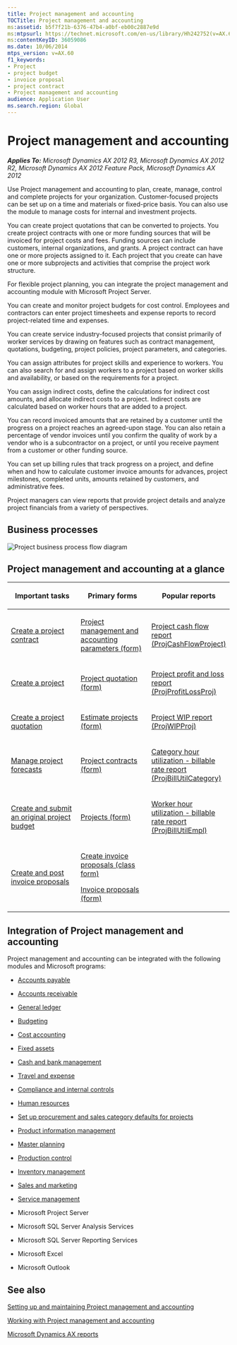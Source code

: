 ```yaml
---
title: Project management and accounting
TOCTitle: Project management and accounting
ms:assetid: b5f7f21b-6376-47b4-a0bf-eb00c2887e9d
ms:mtpsurl: https://technet.microsoft.com/en-us/library/Hh242752(v=AX.60)
ms:contentKeyID: 36059086
ms.date: 10/06/2014
mtps_version: v=AX.60
f1_keywords:
- Project
- project budget
- invoice proposal
- project contract
- Project management and accounting
audience: Application User
ms.search.region: Global
---
```


# Project management and accounting 


_**Applies To:** Microsoft Dynamics AX 2012 R3, Microsoft Dynamics AX 2012 R2, Microsoft Dynamics AX 2012 Feature Pack, Microsoft Dynamics AX 2012_

Use Project management and accounting to plan, create, manage, control and complete projects for your organization. Customer-focused projects can be set up on a time and materials or fixed-price basis. You can also use the module to manage costs for internal and investment projects.

You can create project quotations that can be converted to projects. You create project contracts with one or more funding sources that will be invoiced for project costs and fees. Funding sources can include customers, internal organizations, and grants. A project contract can have one or more projects assigned to it. Each project that you create can have one or more subprojects and activities that comprise the project work structure.

For flexible project planning, you can integrate the project management and accounting module with Microsoft Project Server.

You can create and monitor project budgets for cost control. Employees and contractors can enter project timesheets and expense reports to record project-related time and expenses.

You can create service industry-focused projects that consist primarily of worker services by drawing on features such as contract management, quotations, budgeting, project policies, project parameters, and categories.

You can assign attributes for project skills and experience to workers. You can also search for and assign workers to a project based on worker skills and availability, or based on the requirements for a project.

You can assign indirect costs, define the calculations for indirect cost amounts, and allocate indirect costs to a project. Indirect costs are calculated based on worker hours that are added to a project.

You can record invoiced amounts that are retained by a customer until the progress on a project reaches an agreed-upon stage. You can also retain a percentage of vendor invoices until you confirm the quality of work by a vendor who is a subcontractor on a project, or until you receive payment from a customer or other funding source.

You can set up billing rules that track progress on a project, and define when and how to calculate customer invoice amounts for advances, project milestones, completed units, amounts retained by customers, and administrative fees.

Project managers can view reports that provide project details and analyze project financials from a variety of perspectives.

## Business processes

 ![Project business process flow diagram](images/Hh242752.Project_Business_Process_Flow_Diagram(AX.60).gif "Project business process flow diagram")

## Project management and accounting at a glance

<table>
<colgroup>
<col style="width: 33%" />
<col style="width: 33%" />
<col style="width: 33%" />
</colgroup>
<thead>
<tr class="header">
<th><p><strong>Important tasks</strong></p></th>
<th><p><strong>Primary forms</strong></p></th>
<th><p><strong>Popular reports</strong></p></th>
</tr>
</thead>
<tbody>
<tr class="odd">
<td><p><a href="create-a-project-contract.md">Create a project contract</a></p></td>
<td><p><a href="https://technet.microsoft.com/en-us/library/aa599440(v=ax.60)">Project management and accounting parameters (form)</a></p></td>
<td><p><a href="project-cash-flow-report-projcashflowproject.md">Project cash flow report (ProjCashFlowProject)</a></p></td>
</tr>
<tr class="even">
<td><p><a href="create-a-project.md">Create a project</a></p></td>
<td><p><a href="https://technet.microsoft.com/en-us/library/aa557295(v=ax.60)">Project quotation (form)</a></p></td>
<td><p><a href="project-profit-and-loss-report-projprofitlossproj.md">Project profit and loss report (ProjProfitLossProj)</a></p></td>
</tr>
<tr class="odd">
<td><p><a href="create-a-project-quotation.md">Create a project quotation</a></p></td>
<td><p><a href="https://technet.microsoft.com/en-us/library/aa599196(v=ax.60)">Estimate projects (form)</a></p></td>
<td><p><a href="project-wip-report-projwipproj.md">Project WIP report (ProjWIPProj)</a></p></td>
</tr>
<tr class="even">
<td><p><a href="manage-project-forecasts.md">Manage project forecasts</a></p></td>
<td><p><a href="https://technet.microsoft.com/en-us/library/aa586038(v=ax.60)">Project contracts (form)</a></p></td>
<td><p><a href="category-hour-utilization-billable-rate-report-projbillutilcategory.md">Category hour utilization - billable rate report (ProjBillUtilCategory)</a></p></td>
</tr>
<tr class="odd">
<td><p><a href="create-and-submit-an-original-project-budget.md">Create and submit an original project budget</a></p></td>
<td><p><a href="https://technet.microsoft.com/en-us/library/aa585245(v=ax.60)">Projects (form)</a></p></td>
<td><p><a href="worker-hour-utilization-billable-rate-report-projbillutilempl.md">Worker hour utilization - billable rate report (ProjBillUtilEmpl)</a></p></td>
</tr>
<tr class="even">
<td><p><a href="create-and-post-invoice-proposals.md">Create and post invoice proposals</a></p></td>
<td><p><a href="https://technet.microsoft.com/en-us/library/aa600958(v=ax.60)">Create invoice proposals (class form)</a></p>
<p><a href="https://technet.microsoft.com/en-us/library/aa615408(v=ax.60)">Invoice proposals (form)</a></p></td>
<td><p></p></td>
</tr>
</tbody>
</table>


## Integration of Project management and accounting

Project management and accounting can be integrated with the following modules and Microsoft programs:

  - [Accounts payable](accounts-payable.md)

  - [Accounts receivable](accounts-receivable.md)

  - [General ledger](general-ledger.md)

  - [Budgeting](budgeting.md)

  - [Cost accounting](cost-accounting.md)

  - [Fixed assets](fixed-assets.md)

  - [Cash and bank management](cash-and-bank-management.md)

  - [Travel and expense](travel-and-expense.md)

  - [Compliance and internal controls](compliance-and-internal-controls.md)

  - [Human resources](human-resources.md)

  - [Set up procurement and sales category defaults for projects](set-up-procurement-and-sales-category-defaults-for-projects.md)

  - [Product information management](product-information-management.md)

  - [Master planning](master-planning.md)

  - [Production control](production-control.md)

  - [Inventory management](inventory-management.md)

  - [Sales and marketing](sales-and-marketing.md)

  - [Service management](service-management.md)

  - Microsoft Project Server

  - Microsoft SQL Server Analysis Services

  - Microsoft SQL Server Reporting Services

  - Microsoft Excel

  - Microsoft Outlook

## See also

[Setting up and maintaining Project management and accounting](setting-up-and-maintaining-project-management-and-accounting.md)

[Working with Project management and accounting](working-with-project-management-and-accounting.md)

[Microsoft Dynamics AX reports](microsoft-dynamics-ax-reports.md)

  



